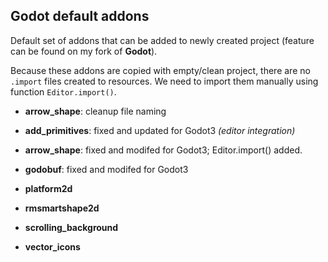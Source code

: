 ## Godot default addons

Default set of addons that can be added to newly created project (feature can be found on my fork of __Godot__).

Because these addons are copied with empty/clean project, there are no ```.import``` files created to resources. We need to import them manually using function ```Editor.import()```.


 * **arrow_shape**:
   cleanup file naming

 * **add_primitives**:
   fixed and updated for Godot3 _(editor integration)_

 * **arrow_shape**:
   fixed and modifed for Godot3; Editor.import() added.

 * **godobuf**:
   fixed and modifed for Godot3

 * **platform2d**

 * **rmsmartshape2d**

 * **scrolling_background**

 * **vector_icons**
